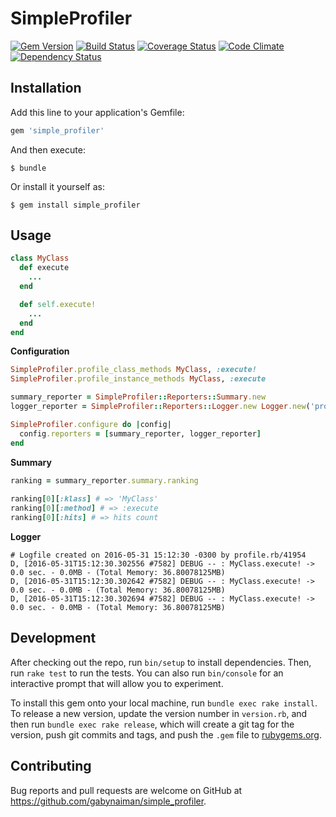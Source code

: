 # SimpleProfiler

[![Gem Version](https://badge.fury.io/rb/simple_profiler.png)](https://rubygems.org/gems/simple_profiler)
[![Build Status](https://travis-ci.org/gabynaiman/simple_profiler.png?branch=master)](https://travis-ci.org/gabynaiman/simple_profiler)
[![Coverage Status](https://coveralls.io/repos/gabynaiman/simple_profiler/badge.png?branch=master)](https://coveralls.io/r/gabynaiman/simple_profiler?branch=master)
[![Code Climate](https://codeclimate.com/github/gabynaiman/simple_profiler.png)](https://codeclimate.com/github/gabynaiman/simple_profiler)
[![Dependency Status](https://gemnasium.com/gabynaiman/simple_profiler.png)](https://gemnasium.com/gabynaiman/simple_profiler)

## Installation

Add this line to your application's Gemfile:

```ruby
gem 'simple_profiler'
```

And then execute:

    $ bundle

Or install it yourself as:

    $ gem install simple_profiler

## Usage

```ruby
class MyClass
  def execute
    ...
  end

  def self.execute!
    ...
  end
end
```

**Configuration**
```ruby
SimpleProfiler.profile_class_methods MyClass, :execute!
SimpleProfiler.profile_instance_methods MyClass, :execute

summary_reporter = SimpleProfiler::Reporters::Summary.new
logger_reporter = SimpleProfiler::Reporters::Logger.new Logger.new('profile.log')

SimpleProfiler.configure do |config|
  config.reporters = [summary_reporter, logger_reporter]
end
```

**Summary**
```ruby
ranking = summary_reporter.summary.ranking
    
ranking[0][:klass] # => 'MyClass'
ranking[0][:method] # => :execute
ranking[0][:hits] # => hits count
```

**Logger**
```
# Logfile created on 2016-05-31 15:12:30 -0300 by profile.rb/41954
D, [2016-05-31T15:12:30.302556 #7582] DEBUG -- : MyClass.execute! -> 0.0 sec. - 0.0MB - (Total Memory: 36.80078125MB)
D, [2016-05-31T15:12:30.302642 #7582] DEBUG -- : MyClass.execute! -> 0.0 sec. - 0.0MB - (Total Memory: 36.80078125MB)
D, [2016-05-31T15:12:30.302694 #7582] DEBUG -- : MyClass.execute! -> 0.0 sec. - 0.0MB - (Total Memory: 36.80078125MB)
```

## Development

After checking out the repo, run `bin/setup` to install dependencies. Then, run `rake test` to run the tests. You can also run `bin/console` for an interactive prompt that will allow you to experiment.

To install this gem onto your local machine, run `bundle exec rake install`. To release a new version, update the version number in `version.rb`, and then run `bundle exec rake release`, which will create a git tag for the version, push git commits and tags, and push the `.gem` file to [rubygems.org](https://rubygems.org).

## Contributing

Bug reports and pull requests are welcome on GitHub at https://github.com/gabynaiman/simple_profiler.

